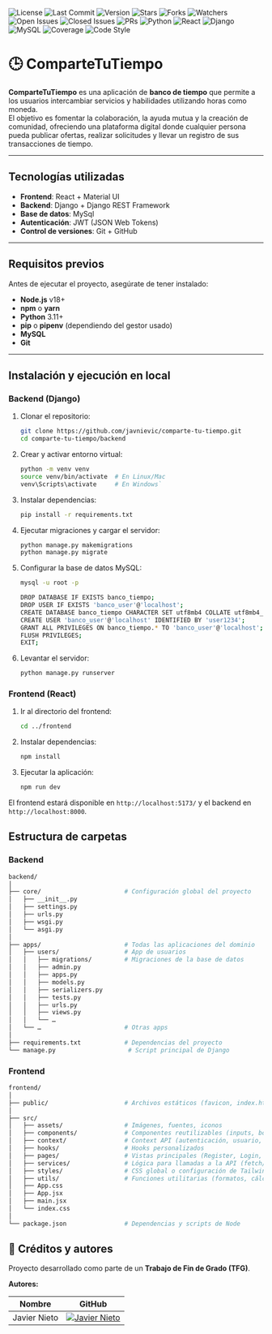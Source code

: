 ![License](https://img.shields.io/github/license/javnievic/comparte-tu-tiempo) 
![Last Commit](https://img.shields.io/github/last-commit/javnievic/comparte-tu-tiempo) 
![Version](https://img.shields.io/badge/version-1.0.0-blue) 
![Stars](https://img.shields.io/github/stars/javnievic/comparte-tu-tiempo?style=social) 
![Forks](https://img.shields.io/github/forks/javnievic/comparte-tu-tiempo?style=social) 
![Watchers](https://img.shields.io/github/watchers/javnievic/comparte-tu-tiempo?style=social) 
![Open Issues](https://img.shields.io/github/issues/javnievic/comparte-tu-tiempo) 
![Closed Issues](https://img.shields.io/github/issues-closed/javnievic/comparte-tu-tiempo) 
![PRs](https://img.shields.io/github/issues-pr/javnievic/comparte-tu-tiempo) 
![Python](https://img.shields.io/badge/python-3.11-blue) 
![React](https://img.shields.io/badge/react-18.2.0-blue?logo=react) 
![Django](https://img.shields.io/badge/django-4.3-green?logo=django) 
![MySQL](https://img.shields.io/badge/mysql-8.0-blue?logo=mysql) 
![Coverage](https://img.shields.io/codecov/c/github/javnievic/comparte-tu-tiempo) 
![Code Style](https://img.shields.io/badge/code%20style-prettier-ff69b4)

# 🕒 ComparteTuTiempo

**ComparteTuTiempo** es una aplicación de **banco de tiempo** que permite a los usuarios intercambiar servicios y habilidades utilizando horas como moneda.  
El objetivo es fomentar la colaboración, la ayuda mutua y la creación de comunidad, ofreciendo una plataforma digital donde cualquier persona pueda publicar ofertas, realizar solicitudes y llevar un registro de sus transacciones de tiempo.

---

##  Tecnologías utilizadas

- **Frontend**: React + Material UI  
- **Backend**: Django + Django REST Framework  
- **Base de datos**: MySql
- **Autenticación**: JWT (JSON Web Tokens)   
- **Control de versiones**: Git + GitHub  

---

##  Requisitos previos

Antes de ejecutar el proyecto, asegúrate de tener instalado:

- **Node.js** v18+  
- **npm** o **yarn**  
- **Python** 3.11+  
- **pip** o **pipenv** (dependiendo del gestor usado)  
- **MySQL** 
- **Git**

---

##  Instalación y ejecución en local

### Backend (Django)

1. Clonar el repositorio:  
   ```bash
   git clone https://github.com/javnievic/comparte-tu-tiempo.git
   cd comparte-tu-tiempo/backend
   ```
1.  Crear y activar entorno virtual:
    ```bash
    python -m venv venv
    source venv/bin/activate  # En Linux/Mac
    venv\Scripts\activate     # En Windows`
    ```

2.  Instalar dependencias:
    ```bash
    pip install -r requirements.txt
    ```
    
3.  Ejecutar migraciones y cargar el servidor:
    ```bash
    python manage.py makemigrations
    python manage.py migrate
    ```
    
4. Configurar la base de datos MySQL:
    ```bash
    mysql -u root -p

    DROP DATABASE IF EXISTS banco_tiempo;
    DROP USER IF EXISTS 'banco_user'@'localhost';
    CREATE DATABASE banco_tiempo CHARACTER SET utf8mb4 COLLATE utf8mb4_general_ci;
    CREATE USER 'banco_user'@'localhost' IDENTIFIED BY 'user1234';
    GRANT ALL PRIVILEGES ON banco_tiempo.* TO 'banco_user'@'localhost';
    FLUSH PRIVILEGES;
    EXIT;
    ```

5. Levantar el servidor:
    ```bash
    python manage.py runserver
    ```
    

### Frontend (React)

1.  Ir al directorio del frontend:
    ```bash
    cd ../frontend
    ```
2.  Instalar dependencias:
    ```bash
    npm install
    ```

3.  Ejecutar la aplicación:
    ```bash
    npm run dev
    ```

El frontend estará disponible en `http://localhost:5173/` y el backend en `http://localhost:8000`.
    

## Estructura de carpetas
### Backend
  ```bash
  backend/
  │
  ├── core/                       # Configuración global del proyecto
  │   ├── __init__.py
  │   ├── settings.py
  │   ├── urls.py
  │   ├── wsgi.py
  │   └── asgi.py
  │
  ├── apps/                       # Todas las aplicaciones del dominio
  │   ├── users/                  # App de usuarios
  │   │   ├── migrations/         # Migraciones de la base de datos
  │   │   ├── admin.py
  │   │   ├── apps.py
  │   │   ├── models.py
  │   │   ├── serializers.py
  │   │   ├── tests.py
  │   │   ├── urls.py
  │   │   ├── views.py
  │   │   └── …
  │   └── …                       # Otras apps
  │
  ├── requirements.txt            # Dependencias del proyecto
  └── manage.py                    # Script principal de Django
  ```
  ### Frontend
  ```bash
  frontend/
  │
  ├── public/                     # Archivos estáticos (favicon, index.html)
  │
  ├── src/
  │   ├── assets/                 # Imágenes, fuentes, iconos
  │   ├── components/             # Componentes reutilizables (inputs, botones, tarjetas, etc.)
  │   ├── context/                # Context API (autenticación, usuario, UI, etc.)
  │   ├── hooks/                  # Hooks personalizados
  │   ├── pages/                  # Vistas principales (Register, Login, Home, Perfil, etc.)
  │   ├── services/               # Lógica para llamadas a la API (fetch/axios)
  │   ├── styles/                 # CSS global o configuración de Tailwind
  │   ├── utils/                  # Funciones utilitarias (formatos, cálculos, validaciones)
  │   ├── App.css                 
  │   ├── App.jsx                 
  │   ├── main.jsx                
  │   └── index.css               
  │
  └── package.json                # Dependencias y scripts de Node
  ```


## 👥 Créditos y autores

Proyecto desarrollado como parte de un **Trabajo de Fin de Grado (TFG)**.

**Autores:**

| Nombre | GitHub |
|--------|--------|
| Javier Nieto | [![Javier Nieto](https://img.shields.io/badge/-Javier%20Nieto-000?style=flat&logo=github&logoColor=white)](https://github.com/javnievic) |




